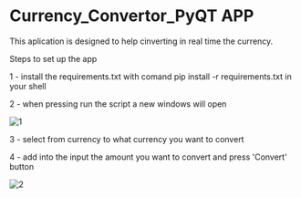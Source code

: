 # Currency_Convertor_PyQT APP

This aplication is designed to help cinverting in real time the currency.

Steps to set up the app

1 - install the requirements.txt with comand  pip install -r requirements.txt in your shell 

2 - when pressing run the script a new windows will open

![1](https://user-images.githubusercontent.com/92254819/220729538-df328033-d7b5-4fe1-976c-4b1d18222bdd.png)

3 - select from currency to what currency you want to convert

4 - add into the input the amount you want to convert and press 'Convert' button


![2](https://user-images.githubusercontent.com/92254819/220729537-5bef48e4-fd5b-4539-8a69-aec1b8a65fd8.png)

